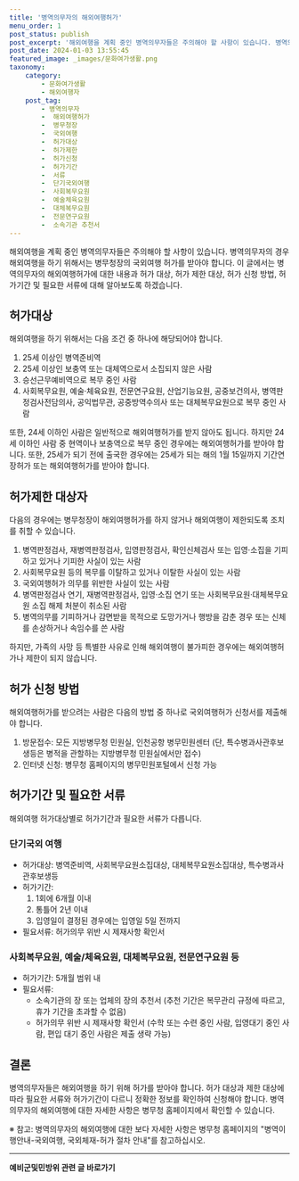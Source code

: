 ```yaml
---
title: '병역의무자의 해외여행허가'
menu_order: 1
post_status: publish
post_excerpt: '해외여행을 계획 중인 병역의무자들은 주의해야 할 사항이 있습니다. 병역의무자의 경우 해외여행을 하기 위해서는 병무청장의 국외여행 허가를 받아야 합니다. 이 글에서는 병역의무자의 해외여행허가에 대한 내용과 허가 대상, 허가 제한 대상, 허가 신청 방법, 허가기간 및 필요한 서류에 대해 알아보도록 하겠습니다.'
post_date: 2024-01-03 13:55:45
featured_image: _images/문화여가생활.png
taxonomy:
    category:
        - 문화여가생활
        - 해외여행자
    post_tag:
        - 병역의무자
        -  해외여행허가
        -  병무청장
        -  국외여행
        -  허가대상
        -  허가제한
        -  허가신청
        -  허가기간
        -  서류
        -  단기국외여행
        -  사회복무요원
        -  예술체육요원
        -  대체복무요원
        -  전문연구요원
        -  소속기관 추천서
---
```



해외여행을 계획 중인 병역의무자들은 주의해야 할 사항이 있습니다. 병역의무자의 경우 해외여행을 하기 위해서는 병무청장의 국외여행 허가를 받아야 합니다. 이 글에서는 병역의무자의 해외여행허가에 대한 내용과 허가 대상, 허가 제한 대상, 허가 신청 방법, 허가기간 및 필요한 서류에 대해 알아보도록 하겠습니다.

## 허가대상

해외여행을 하기 위해서는 다음 조건 중 하나에 해당되어야 합니다.

1. 25세 이상인 병역준비역
2. 25세 이상인 보충역 또는 대체역으로서 소집되지 않은 사람
3. 승선근무예비역으로 복무 중인 사람
4. 사회복무요원, 예술·체육요원, 전문연구요원, 산업기능요원, 공중보건의사, 병역판정검사전담의사, 공익법무관, 공중방역수의사 또는 대체복무요원으로 복무 중인 사람

또한, 24세 이하인 사람은 일반적으로 해외여행허가를 받지 않아도 됩니다. 하지만 24세 이하인 사람 중 현역이나 보충역으로 복무 중인 경우에는 해외여행허가를 받아야 합니다. 또한, 25세가 되기 전에 출국한 경우에는 25세가 되는 해의 1월 15일까지 기간연장허가 또는 해외여행허가를 받아야 합니다.

## 허가제한 대상자

다음의 경우에는 병무청장이 해외여행허가를 하지 않거나 해외여행이 제한되도록 조치를 취할 수 있습니다.

1. 병역판정검사, 재병역판정검사, 입영판정검사, 확인신체검사 또는 입영·소집을 기피하고 있거나 기피한 사실이 있는 사람
2. 사회복무요원 등의 복무를 이탈하고 있거나 이탈한 사실이 있는 사람
3. 국외여행허가 의무를 위반한 사실이 있는 사람
4. 병역판정검사 연기, 재병역판정검사, 입영·소집 연기 또는 사회복무요원·대체복무요원 소집 해제 처분이 취소된 사람
5. 병역의무를 기피하거나 감면받을 목적으로 도망가거나 행방을 감춘 경우 또는 신체를 손상하거나 속임수를 쓴 사람

하지만, 가족의 사망 등 특별한 사유로 인해 해외여행이 불가피한 경우에는 해외여행허가나 제한이 되지 않습니다.

## 허가 신청 방법

해외여행허가를 받으려는 사람은 다음의 방법 중 하나로 국외여행허가 신청서를 제출해야 합니다.

1. 방문접수: 모든 지방병무청 민원실, 인천공항 병무민원센터 (단, 특수병과사관후보생등은 병적을 관할하는 지방병무청 민원실에서만 접수)
2. 인터넷 신청: 병무청 홈페이지의 병무민원포털에서 신청 가능

## 허가기간 및 필요한 서류

해외여행 허가대상별로 허가기간과 필요한 서류가 다릅니다.

### 단기국외 여행

- 허가대상: 병역준비역, 사회복무요원소집대상, 대체복무요원소집대상, 특수병과사관후보생등
- 허가기간:
  1) 1회에 6개월 이내
  2) 통틀어 2년 이내
  3) 입영일이 결정된 경우에는 입영일 5일 전까지
- 필요서류: 허가의무 위반 시 제재사항 확인서

### 사회복무요원, 예술/체육요원, 대체복무요원, 전문연구요원 등

- 허가기간: 5개월 범위 내
- 필요서류:
  - 소속기관의 장 또는 업체의 장의 추천서 (추천 기간은 복무관리 규정에 따르고, 휴가 기간을 초과할 수 없음)
  - 허가의무 위반 시 제재사항 확인서 (수학 또는 수련 중인 사람, 입영대기 중인 사람, 편입 대기 중인 사람은 제출 생략 가능)

## 결론

병역의무자들은 해외여행을 하기 위해 허가를 받아야 합니다. 허가 대상과 제한 대상에 따라 필요한 서류와 허가기간이 다르니 정확한 정보를 확인하여 신청해야 합니다. 병역의무자의 해외여행에 대한 자세한 사항은 병무청 홈페이지에서 확인할 수 있습니다.

※ 참고: 병역의무자의 해외여행에 대한 보다 자세한 사항은 병무청 홈페이지의 "병역이행안내-국외여행, 국외체재-허가 절차 안내"를 참고하십시오.
<!-- wp:separator -->
<hr class="wp-block-separator has-alpha-channel-opacity"/>
<!-- /wp:separator -->

<!-- wp:group {"backgroundColor":"base","layout":{"type":"constrained"}} -->
<div class="wp-block-group has-base-background-color has-background"><!-- wp:paragraph {"align":"center","fontSize":"medium"} -->
<p class="has-text-align-center has-large-font-size"><strong>예비군및민방위 관련 글 바로가기</strong></p>
<!-- /wp:paragraph -->


<!-- wp:latest-posts
{"categories":[{"id":9797,"count":19,"description":"","link":"https://uknowlaw.com/category/%ec%98%88%eb%b9%84%ea%b5%b0%eb%b0%8f%eb%af%bc%eb%b0%a9%ec%9c%84/","name":"예비군및민방위","slug":"예비군및민방위","taxonomy":"category","parent":0,"meta":[],"_links":{"self":[{"href":"https://uknowlaw.com/wp-json/wp/v2/categories/9797"}],"collection":[{"href":"https://uknowlaw.com/wp-json/wp/v2/categories"}],"about":[{"href":"https://uknowlaw.com/wp-json/wp/v2/taxonomies/category"}],"wp:post_type":[{"href":"https://uknowlaw.com/wp-json/wp/v2/posts?categories=9797"}],"curies":[{"name":"wp","href":"https://api.w.org/{rel}","templated":true}]}}],"postsToShow":100,"excerptLength":28,"postLayout":"grid","columns":2,"featuredImageAlign":"left","featuredImageSizeSlug":"large","fontSize":"small"} /--></div>
<!-- /wp:group -->